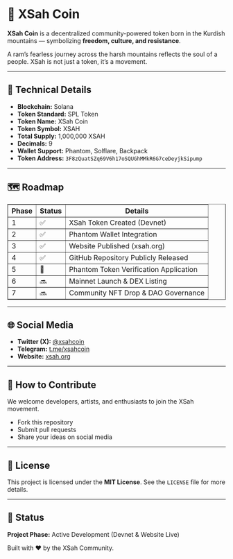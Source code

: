 <h1>🐏 XSah Coin</h1>
<p><strong>XSah Coin</strong> is a decentralized community-powered token born in the Kurdish mountains — symbolizing <strong>freedom, culture, and resistance</strong>.</p>
<p>A ram’s fearless journey across the harsh mountains reflects the soul of a people. XSah is not just a token, it’s a movement.</p>

<hr />

<h2>🔧 Technical Details</h2>
<ul>
  <li><strong>Blockchain:</strong> Solana</li>
  <li><strong>Token Standard:</strong> SPL Token</li>
  <li><strong>Token Name:</strong> XSah Coin</li>
  <li><strong>Token Symbol:</strong> XSAH</li>
  <li><strong>Total Supply:</strong> 1,000,000 XSAH</li>
  <li><strong>Decimals:</strong> 9</li>
  <li><strong>Wallet Support:</strong> Phantom, Solflare, Backpack</li>
  <li><strong>Token Address:</strong> <code>3F8zQuatSZq69V6h17oSQUGhMMkR6G7ceDeyjkSipump</code></li>
</ul>

<hr />

<h2>🗺️ Roadmap</h2>
<table border="1" cellpadding="6" cellspacing="0">
  <thead>
    <tr>
      <th>Phase</th>
      <th>Status</th>
      <th>Details</th>
    </tr>
  </thead>
  <tbody>
    <tr>
      <td>1</td>
      <td>✅</td>
      <td>XSah Token Created (Devnet)</td>
    </tr>
    <tr>
      <td>2</td>
      <td>✅</td>
      <td>Phantom Wallet Integration</td>
    </tr>
    <tr>
      <td>3</td>
      <td>✅</td>
      <td>Website Published (xsah.org)</td>
    </tr>
    <tr>
      <td>4</td>
      <td>✅</td>
      <td>GitHub Repository Publicly Released</td>
    </tr>
    <tr>
      <td>5</td>
      <td>🔄</td>
      <td>Phantom Token Verification Application</td>
    </tr>
    <tr>
      <td>6</td>
      <td>🔜</td>
      <td>Mainnet Launch & DEX Listing</td>
    </tr>
    <tr>
      <td>7</td>
      <td>🔜</td>
      <td>Community NFT Drop & DAO Governance</td>
    </tr>
  </tbody>
</table>

<hr />

<h2>🌐 Social Media</h2>
<ul>
  <li><strong>Twitter (X):</strong> <a href="https://twitter.com/xsahcoin" target="_blank">@xsahcoin</a></li>
  <li><strong>Telegram:</strong> <a href="https://t.me/xsahcoin" target="_blank">t.me/xsahcoin</a></li>
  <li><strong>Website:</strong> <a href="https://xsah.org" target="_blank">xsah.org</a></li>
</ul>

<hr />

<h2>🙌 How to Contribute</h2>
<p>We welcome developers, artists, and enthusiasts to join the XSah movement.</p>
<ul>
  <li>Fork this repository</li>
  <li>Submit pull requests</li>
  <li>Share your ideas on social media</li>
</ul>

<hr />

<h2>📄 License</h2>
<p>This project is licensed under the <strong>MIT License</strong>. See the <code>LICENSE</code> file for more details.</p>

<hr />

<h2>🧭 Status</h2>
<p><strong>Project Phase:</strong> Active Development (Devnet & Website Live)</p>
<p>Built with ❤️ by the XSah Community.</p>
